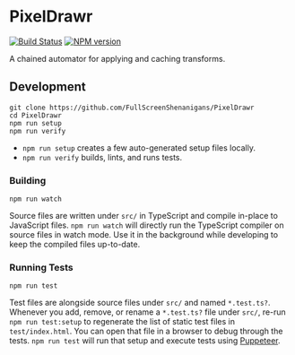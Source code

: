 <!-- {{Top}} -->
# PixelDrawr
[![Build Status](https://travis-ci.org/FullScreenShenanigans/PixelDrawr.svg?branch=master)](https://travis-ci.org/FullScreenShenanigans/PixelDrawr)
[![NPM version](https://badge.fury.io/js/pixeldrawr.svg)](http://badge.fury.io/js/pixeldrawr)

A chained automator for applying and caching transforms.
<!-- {{/Top}} -->

<!-- {{Development}} -->
## Development

```
git clone https://github.com/FullScreenShenanigans/PixelDrawr
cd PixelDrawr
npm run setup
npm run verify
```

* `npm run setup` creates a few auto-generated setup files locally.
* `npm run verify` builds, lints, and runs tests.

### Building

```shell
npm run watch
```

Source files are written under `src/` in TypeScript and compile in-place to JavaScript files.
`npm run watch` will directly run the TypeScript compiler on source files in watch mode.
Use it in the background while developing to keep the compiled files up-to-date.

### Running Tests

```shell
npm run test
```

Test files are alongside source files under `src/` and named `*.test.ts?`.
Whenever you add, remove, or rename a `*.test.ts?` file under `src/`, re-run `npm run test:setup` to regenerate the list of static test files in `test/index.html`.
You can open that file in a browser to debug through the tests.
`npm run test` will run that setup and execute tests using [Puppeteer](https://github.com/GoogleChrome/puppeteer).
<!-- {{/Development}} -->
